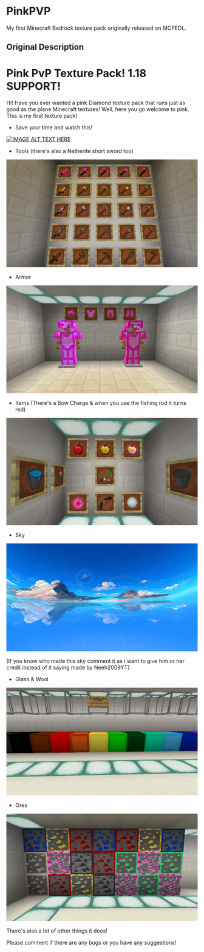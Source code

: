 # PinkPVP
My first Minecraft Bedrock texture pack originally released on MCPEDL.

## Original Description

# Pink PvP Texture Pack! 1.18 SUPPORT!
Hi! Have you ever wanted a pink Diamond texture pack that runs just as good as the plane Minecraft textures! Well, here you go welcome to pink. This is my first texture pack!

- Save your time and watch this!

[![IMAGE ALT TEXT HERE](https://img.youtube.com/vi/Y80Ckaw7Zuw/0.jpg)](https://www.youtube.com/watch?v=Y80Ckaw7Zuw)





- Tools (there's also a Netherite short sword too)

![alt text](https://github.com/SwightsNotFound/PinkPVP/blob/main/Gallery/Tools.png?raw=true)





- Armor

![alt text](https://github.com/SwightsNotFound/PinkPVP/blob/main/Gallery/Armor.png?raw=true)




- Items (There's a Bow Charge & when you use the fishing rod it turns red)

![alt text](https://github.com/SwightsNotFound/PinkPVP/blob/main/Gallery/Items.png?raw=true)




- Sky 

![alt text](https://github.com/SwightsNotFound/PinkPVP/blob/main/Gallery/Sky.png?raw=true)

(If you know who made this sky comment it as I want to give him or her credit instead of it saying made by Neeh2009YT)

- Glass & Wool

![alt text](https://github.com/SwightsNotFound/PinkPVP/blob/main/Gallery/Glass%20%26%20Wool.png)




- Ores

![alt text](https://github.com/SwightsNotFound/PinkPVP/blob/main/Gallery/Ores.png?raw=true)





There's also a lot of other things it does!

Please comment if there are any bugs or you have any suggestions! 
